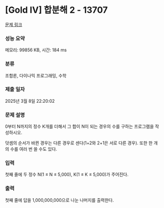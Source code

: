 # [Gold IV] 합분해 2 - 13707 

[문제 링크](https://www.acmicpc.net/problem/13707) 

### 성능 요약

메모리: 99856 KB, 시간: 184 ms

### 분류

조합론, 다이나믹 프로그래밍, 수학

### 제출 일자

2025년 3월 8일 22:20:02

### 문제 설명

<p>0부터 N까지의 정수 K개를 더해서 그 합이 N이 되는 경우의 수를 구하는 프로그램을 작성하시오.</p>

<p>덧셈의 순서가 바뀐 경우는 다른 경우로 센다(1+2와 2+1은 서로 다른 경우). 또한 한 개의 수를 여러 번 쓸 수도 있다.</p>

### 입력 

 <p>첫째 줄에 두 정수 N(1 ≤ N ≤ 5,000), K(1 ≤ K ≤ 5,000)가 주어진다.</p>

### 출력 

 <p>첫째 줄에 답을 1,000,000,000으로 나눈 나머지를 출력한다.</p>

